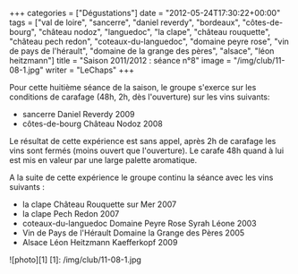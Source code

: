 +++
categories = ["Dégustations"]
date = "2012-05-24T17:30:22+00:00"
tags = ["val de loire", "sancerre", "daniel reverdy", "bordeaux", "côtes-de-bourg", "château nodoz", "languedoc", "la clape", "château rouquette", "château pech redon", "coteaux-du-languedoc", "domaine peyre rose", "vin de pays de l'hérault", "domaine de la grange des pères", "alsace", "léon heitzmann"]
title = "Saison 2011/2012 : séance n°8"
image = "/img/club/11-08-1.jpg"
writer = "LeChaps"
+++

Pour cette huitième séance de la saison, le groupe s'exerce sur les conditions de carafage (48h, 2h, dès l'ouverture) sur les vins suivants:

* sancerre Daniel Reverdy 2009
* côtes-de-bourg Château Nodoz 2008

Le résultat de cette expérience est sans appel, après 2h de carafage les vins sont fermés (moins ouvert que l'ouverture). Le carafe 48h quand à lui est mis en valeur par une large palette aromatique.

A la suite de cette expérience le groupe continu la séance avec les vins suivants : 

* la clape Château Rouquette sur Mer 2007
* la clape Pech Redon 2007
* coteaux-du-languedoc Domaine Peyre Rose Syrah Léone 2003 <i class="fa fa-plus-circle"></i>
* Vin de Pays de l'Hérault Domaine la Grange des Pères 2005
* Alsace Léon Heitzmann Kaefferkopf 2009

![photo][1]
[1]: /img/club/11-08-1.jpg